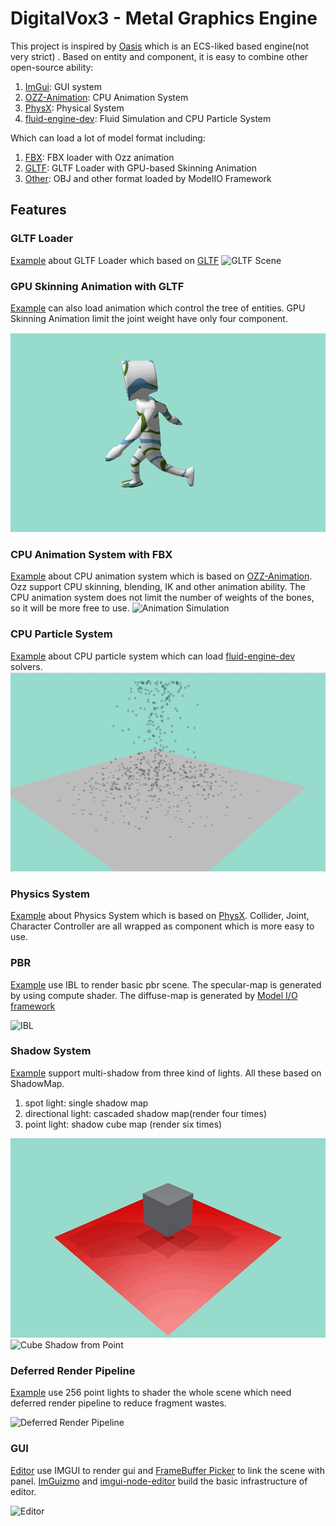 # DigitalVox3 - Metal Graphics Engine

This project is inspired by [Oasis](https://github.com/oasis-engine) which is an ECS-liked based engine(not very strict)
. Based on entity and component, it is easy to combine other open-source ability:

1. [ImGui](https://github.com/ocornut/imgui): GUI system
2. [OZZ-Animation](https://github.com/guillaumeblanc/ozz-animation): CPU Animation System
3. [PhysX](https://github.com/NVIDIAGameWorks/PhysX): Physical System
4. [fluid-engine-dev](https://github.com/doyubkim/fluid-engine-dev): Fluid Simulation and CPU Particle System

Which can load a lot of model format including:

1. [FBX](https://www.autodesk.com/developer-network/platform-technologies/fbx-sdk-2016-1-2): FBX loader with Ozz
   animation
2. [GLTF](https://github.com/syoyo/tinygltf): GLTF Loader with GPU-based Skinning Animation
3. [Other](https://developer.apple.com/documentation/modelio/mdlasset/1391813-canimportfileextension): OBJ and other
   format loaded by ModelIO Framework

## Features

### GLTF Loader

[Example](https://github.com/yangfengzzz/DigitalVox3/blob/master/apps/gltf_view.mm) about GLTF Loader which based
on [GLTF](https://github.com/syoyo/tinygltf)
![GLTF Scene](https://github.com/yangfengzzz/DigitalVox3/raw/master/doc/img/gltf_scene.gif "GLTF Scene")

### GPU Skinning Animation with GLTF

[Example](https://github.com/yangfengzzz/DigitalVox3/blob/master/apps/gltf_view.mm) can also load animation which
control the tree of entities. GPU Skinning Animation limit the joint weight have only four component.

![GPU Animation](https://github.com/yangfengzzz/DigitalVox3/raw/master/doc/img/gpu_animation.gif "GPU Animation")

### CPU Animation System with FBX

[Example](https://github.com/yangfengzzz/DigitalVox3/blob/master/apps/windows_view.mm) about CPU animation system which
is based on [OZZ-Animation](https://github.com/guillaumeblanc/ozz-animation). Ozz support CPU skinning, blending, IK and
other animation ability. The CPU animation system does not limit the number of weights of the bones, so it will be more
free to use.
![Animation Simulation](https://github.com/yangfengzzz/DigitalVox3/raw/master/doc/img/animation.gif "Animation Simulation")

### CPU Particle System

[Example](https://github.com/yangfengzzz/DigitalVox3/blob/master/apps/particle_view.mm) about CPU particle system which
can load [fluid-engine-dev](https://github.com/doyubkim/fluid-engine-dev) solvers.
![Particle Simulation](https://github.com/yangfengzzz/DigitalVox3/raw/master/doc/img/particle_sim.gif "Particle Simulation")

### Physics System

[Example](https://github.com/yangfengzzz/DigitalVox3/blob/master/apps/physx_dynamic_view.mm) about Physics System which
is based on [PhysX](https://github.com/NVIDIAGameWorks/PhysX). Collider, Joint, Character Controller are all wrapped as
component which is more easy to use.

### PBR

[Example](https://github.com/yangfengzzz/DigitalVox3/blob/master/apps/ibl_view.mm) use IBL to render basic pbr scene.
The specular-map is generated by using compute shader. The diffuse-map is generated
by [Model I/O framework](https://developer.apple.com/documentation/modelio/mdltexture/1391909-irradiancetexturecubewithtexture/)

![IBL](https://github.com/yangfengzzz/DigitalVox3/raw/master/doc/img/ibl.gif "IBL")

### Shadow System

[Example](https://github.com/yangfengzzz/DigitalVox3/blob/master/apps/shadowMap_view.mm) support multi-shadow from three
kind of lights. All these based on ShadowMap.

1. spot light: single shadow map
2. directional light: cascaded shadow map(render four times)
3. point light: shadow cube map (render six times)

![Multi Shadow](https://github.com/yangfengzzz/DigitalVox3/raw/master/doc/img/multi_shadow.gif "Multi Shadow")
![Cube Shadow from Point](https://github.com/yangfengzzz/DigitalVox3/raw/master/doc/img/cube_shadow.gif "Cube Shadow from Point")

### Deferred Render Pipeline

[Example](https://github.com/yangfengzzz/DigitalVox3/blob/master/apps/modelio_view.mm) use 256 point lights to shader
the whole scene which need deferred render pipeline to reduce fragment wastes.

![Deferred Render Pipeline](https://github.com/yangfengzzz/DigitalVox3/raw/master/doc/img/deferred.gif "Deferred Render Pipeline")

### GUI

[Editor](https://github.com/yangfengzzz/DigitalVox3/blob/master/editor/gui_entry.h) use IMGUI to render gui
and [FrameBuffer Picker](https://github.com/yangfengzzz/DigitalVox3/blob/master/apps/framebufferPicker_view.mm) to link
the scene with panel. [ImGuizmo](https://github.com/CedricGuillemet/ImGuizmo)
and [imgui-node-editor](https://github.com/thedmd/imgui-node-editor) build the basic infrastructure of editor.

![Editor](https://github.com/yangfengzzz/DigitalVox3/raw/master/doc/img/editor.gif "Editor")
